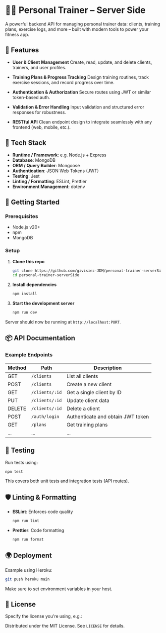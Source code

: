 # 🏋️‍♂️ Personal Trainer – Server Side

A powerful backend API for managing personal trainer data: clients, training plans, exercise logs, and more – built with modern tools to power your fitness app.

## 🚀 Features

* **User & Client Management**
  Create, read, update, and delete clients, trainers, and user profiles.

* **Training Plans & Progress Tracking**
  Design training routines, track exercise sessions, and record progress over time.

* **Authentication & Authorization**
  Secure routes using JWT or similar token-based auth.

* **Validation & Error Handling**
  Input validation and structured error responses for robustness.

* **RESTful API**
  Clean endpoint design to integrate seamlessly with any frontend (web, mobile, etc.).

## 🧱 Tech Stack

* **Runtime / Framework**: e.g. Node.js + Express
* **Database**: MongoDB
* **ORM / Query Builder**: Mongoose
* **Authentication**: JSON Web Tokens (JWT)
* **Testing**: Jest
* **Linting / Formatting**: ESLint, Prettier
* **Environment Management**: dotenv

## 🔧 Getting Started

### Prerequisites

* Node.js v20+
* npm
* MongoDB

### Setup

1. **Clone this repo**

   ```bash
   git clone https://github.com/givisiez-JDM/personal-trainer-serverSide.git
   cd personal-trainer-serverSide
   ```

2. **Install dependencies**

   ```bash
   npm install
   ```

3. **Start the development server**

   ```bash
   npm run dev
   ```

Server should now be running at `http://localhost:PORT`.

## 📦 API Documentation

### Example Endpoints

| Method | Path           | Description                       |
| ------ | -------------- | --------------------------------- |
| GET    | `/clients`     | List all clients                  |
| POST   | `/clients`     | Create a new client               |
| GET    | `/clients/:id` | Get a single client by ID         |
| PUT    | `/clients/:id` | Update client data                |
| DELETE | `/clients/:id` | Delete a client                   |
| POST   | `/auth/login`  | Authenticate and obtain JWT token |
| GET    | `/plans`       | Get training plans                |
| ...    | ...            | ...                               |

## 🧪 Testing

Run tests using:

```bash
npm test
```

This covers both unit tests and integration tests (API routes).

## 🛡️ Linting & Formatting

* **ESLint**: Enforces code quality

  ```bash
  npm run lint
  ```
* **Prettier**: Code formatting

  ```bash
  npm run format
  ```

## 🌍 Deployment

Example using Heroku:

```bash
git push heroku main
```

Make sure to set environment variables in your host.

## 📝 License

Specify the license you're using, e.g.:

Distributed under the MIT License. See `LICENSE` for details.
